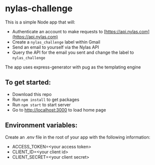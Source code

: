 # nylas-challenge

This is a simple Node app that will:
* Authenticate an account to make requests to [https://api.nylas.com](https://api.nylas.com)
* Create a `nylas_challenge` label within Gmail
* Send an email to yourself via the Nylas API
* Query the API for the email you sent and change the label to `nylas_challenge`

The app uses express-generator with pug as the templating engine

## To get started:
* Download this repo
* Run `npm install` to get packages
* Run `npm start` to start server
* Go to [http://localhost:3000](http://localhost:3000) to load home page

## Environment variables:
Create an .env file in the root of your app with the following information:
* ACCESS_TOKEN=\<your access token\>
* CLIENT_ID=\<your client id\>
* CLIENT_SECRET=\<your client secret\>
